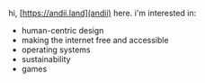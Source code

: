hi, [https://andii.land](andii) here. i'm interested in:
- human-centric design
- making the internet free and accessible
- operating systems
- sustainability
- games
